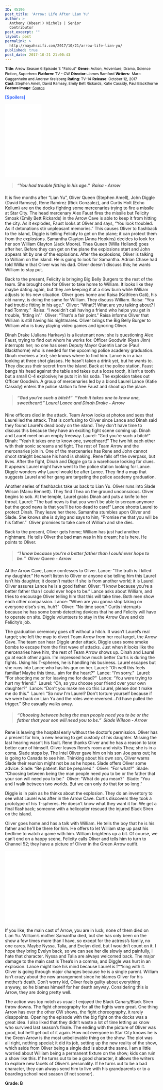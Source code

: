 ```yaml
---
ID: 45196
post_title: 'Arrow: Life After Lian Yu'
author: >
  Anthony (Kbear!) Nichols | Senior
  Contributor
post_excerpt: ""
layout: post
permalink: >
  http://nayahscifi.com/2017/10/21/arrow-life-lian-yu/
published: true
post_date: 2017-10-21 21:00:43
---
```

<span style="font-size: 12px; color: #000000;"><strong>Title</strong>: Arrow Season 6 Episode 1: "Fallout"</span>
<span style="font-size: 12px; color: #000000;"> <strong>Genre</strong>: Action, Adventure, Drama, Science Fiction, Superhero</span>
<span style="font-size: 12px; color: #000000;"> <strong>Platform</strong>: TV - CW</span>
<span style="font-size: 12px; color: #000000;"> <strong>Director: </strong>James Bamford</span>
<span style="font-size: 12px; color: #000000;"> <strong>Writers</strong>:  Marc Guggenheim and Andrew Kreisberg</span>
<span style="font-size: 12px; color: #000000;"> <strong>Rating</strong>: TV-14</span>
<span style="font-size: 12px; color: #000000;"> <strong>Release</strong>: October 12, 2017</span>
<span style="font-size: 12px; color: #000000;"> <strong>Cast: </strong>Stephen Amell, David Ramsey, Emily Bett Rickards, Katie Cassidy, Paul Blackthorne</span>
<span style="font-size: 12px; color: #000000;"> <strong>Feature image</strong>: <a href="http://cdn.collider.com/wp-content/uploads/2017/09/arrow-season-6-fallout-image-7-600x430.jpg">Source</a></span>

<span style="color: #3366ff;"><strong>[Spoilers]</strong></span>

<iframe style="width: 120px; height: 240px;" src="//ws-na.amazon-adsystem.com/widgets/q?ServiceVersion=20070822&amp;OneJS=1&amp;Operation=GetAdHtml&amp;MarketPlace=US&amp;source=ss&amp;ref=as_ss_li_til&amp;ad_type=product_link&amp;tracking_id=nayah099-20&amp;marketplace=amazon&amp;region=US&amp;placement=B00SCJOTSK&amp;asins=B00SCJOTSK&amp;linkId=f555eca393671eb96542a9a40700758e&amp;show_border=true&amp;link_opens_in_new_window=true" width="300" height="150" frameborder="0" marginwidth="0" marginheight="0" scrolling="no"></iframe>
<blockquote>
<h5><strong>“You had trouble fitting in his age.”  Raisa - Arrow</strong></h5>
</blockquote>
It is five months after “Lian Yu”, Oliver Queen (Stephen Amell), John Diggle (David Ramsey), Rene Ramirez (Rick Gonzalez), and Curtis Holt (Echo Kellum) are on the docks fighting some mercenaries trying to fire a missile at Star City. The head mercenary Alex Faust fires the missile but Felicity Smoak (Emily Bett Rickards) in the Arrow Cave is able to keep it from hitting the city. As it explodes, Faust looks at Oliver and says, “You look troubled. As if detonations stir unpleasant memories.” This causes Oliver to flashback to the island, Diggle is telling Felicity to get on the plane; it can protect them from the explosions. Samantha Clayton (Anna Hopkins) decides to look for her son William Clayton (Jack Moore). Thea Queen (Willa Holland) goes after her. Before they can get on the plane the explosions start and John appears hit by one of the explosions. After the explosions, Oliver is talking to William on the island. He is going to look for Samantha. Adrian Chase had told William that Oliver was his dad. Oliver doesn’t discuss this; he wants William to stay put.

Back to the present, Felicity is bringing Big Belly Burgers to the rest of the team. She brought one for Oliver to take home to William. It looks like they maybe dating again, but they are keeping it at a slow burn while William adjusts to his new situation. Oliver goes home and Raisa (Kathleen Gati), his old nanny, is doing the same for William. They discuss William. Raisa: “You had trouble fitting in his age.”  Oliver: “What?! What are you talking about? I had Tommy.”  Raisa: “I wouldn't call having a friend who helps you get in trouble, ‘fitting in’.”  Oliver: “That's a fair point.” Raisa informs Oliver that William is still having his nightmares. Oliver brings the Big Belly Burger to William who is busy playing video games and ignoring Oliver.

Dinah Drake (Juliana Harkavy) is a lieutenant now; she is questioning Alex Faust, trying to find out whom he works for. Officer Goodwin (Ryan Jinn) interrupts her; no one has seen Deputy Mayor Quentin Lance (Paul Blackthorne) who is needed for the upcoming police academy graduation. Dinah receives a text; she knows where to find him. Lance is in a bar looking at three shot glasses. He hasn’t taken a drink yet, but he wants to. They discuss their secret from the island. Back at the police station, Faust bangs his head against the table and takes out a loose tooth, it isn’t a tooth but a small C-4 explosive; he puts it in his soda. The explosion takes out Officer Goodwin. A group of mercenaries led by a blond Laurel Lance (Katie Cassidy) enters the police station to free Faust and shoot up the place.
<blockquote>
<h5><strong>“God you’re such a bitch!”  “Yeah it takes one to know one, sweetheart!” Laurel Lance and Dinah Drake - Arrow</strong></h5>
</blockquote>
Nine officers died in the attack. Team Arrow looks at photos and sees that Laurel led the attack. That is confusing to Oliver since Lance and Dinah said they found Laurel’s dead body on the island. They don’t have time to discuss this because they have an exciting fight scene coming up. Dinah and Laurel meet on an empty freeway. Laurel: “God you’re such a bitch!”  Dinah: “Yeah it takes one to know one, sweetheart!” The two hit each other with their sonic screams and fight. The rest of Team Arrow and the mercenaries join in. One of the mercenaries has Rene and John cannot shoot straight because his hand is shaking. Rene falls off the overpass, but lives. After the fight, Dinah and Diggle go to a warehouse looking for clues. It appears Laurel might have went to the police station looking for Lance. Diggle wonders why Laurel would be after Lance. They find a map that suggests Laurel and her gang are targeting the police academy graduation.

Another series of flashbacks take us back to Lian Yu. Oliver runs into Slade Wilson (Manu Bennett). They find Thea on the ground unconscious. Oliver begins to sob. At the temple, Laurel grabs Dinah and puts a knife to her throat. Laurel: “The bad news is that you won’t be able to scream anymore but the good news is that you’ll be too dead to care!” Lance shoots Laurel to protect Dinah. They leave her there. Samantha stumbles upon Oliver and Slade. She knows she is dying and says to him<em>, </em>“Promise me that you will be his father.”  Oliver promises to take care of William and she dies.

Back to the present, Oliver gets home; William has just had another nightmare. He tells Oliver the bad man was in his dream; he is here. He points to Oliver.
<blockquote>
<h5><strong>“I know because you’re a better father than I could ever hope to be.”  Oliver Queen - Arrow</strong></h5>
</blockquote>
At the Arrow Cave, Lance confesses to Oliver. Lance<em>: </em>“The truth is I killed my daughter.” He won’t listen to Oliver or anyone else telling him this Laurel isn’t his daughter, it doesn’t matter if she is from another world; it is Laurel. Oliver assures Lance he is a good father. Oliver: “I know because you’re a better father than I could ever hope to be.” Lance asks about William, and tries to encourage Oliver telling him that this will take time. Both men show each other compassion. Lance: “When are you gonna stop taking on everyone else’s sins, huh?”  Oliver: “No time soon.” Curtis interrupts because he has some bomb detecting devices that he and Felicity will have to operate on site. Diggle volunteers to stay in the Arrow Cave and do Felicity’s job.

The graduation ceremony goes off without a hitch. It wasn’t Laurel’s real target; she left the map to divert Team Arrow from her real target, the Arrow Cave. The team can hear Diggle under attack. Diggle uses some smoke bombs to escape from the first wave of attacks. Just when it looks like the mercenaries have him, the rest of Team Arrow shows up. Dinah and Laurel go at each other again. I’m impressed how much better Curtis is during the fights. Using his T-spheres, he is handling his business. Laurel escapes but she runs into Lance who has his gun on her. Laurel: “Oh well this feels familiar! Maybe this time...aim for the heart?”  Lance: “I'm sorry.”  Laurel: “For shooting me or for leaving me for dead?”  Lance: “You were trying to hurt my friend.”  Laurel: “Oh, so you choose your friend over your own daughter?”  Lance: “Don't you make me do this Laurel, please don't make me do this.”  Laurel: “So now I'm Laurel? Don't torture yourself because if we were back on Lian Yu and the roles were reversed...I'd have pulled the trigger.” She casually walks away.
<blockquote>
<h5><strong>“Choosing between being the man people need you to be or the father that your son will need you to be.”  Slade Wilson - Arrow</strong></h5>
</blockquote>
Rene is leaving the hospital early without the doctor’s permission. Oliver has a present for him, a new hearing to get custody of his daughter. Missing the last hearing wasn’t his fault. Rene thanks Oliver and he has a reason to take better care of himself. Oliver leaves Rene’s room and visits Thea; she is in a coma. Slade stops by. The Intel Oliver gave him on his son Joe pans out; he is going to Canada to see him. Thinking about his own son, Oliver warns Slade their reunion might not be as he hopes. Slade offers Oliver some advice. Slade: “Be patient. But be prepared.”  Oliver: “For what?”  Slade: “Choosing between being the man people need you to be or the father that your son will need you to be.”  Oliver: “What do you mean?”  Slade: “You and I walk between two worlds. But we can only do that for so long.”

Diggle is in pain as he thinks about the explosion. They do an inventory to see what Laurel was after in the Arrow Cave. Curtis discovers they took a prototype of his T-spheres. He doesn’t know what they want it for. We get a final flashback; someone with a helicopter rescued the injured Black Siren on the island.

Oliver goes home and has a talk with William. He tells the boy that he is his father and he’ll be there for him. He offers to let William stay up past his bedtime to watch a game with him. William brightens up a bit. Of course, we can’t end on a happy scene, Felicity calls Oliver and tells him to turn to Channel 52; they have a picture of Oliver in the Green Arrow outfit.

<iframe style="width: 120px; height: 240px;" src="//ws-na.amazon-adsystem.com/widgets/q?ServiceVersion=20070822&amp;OneJS=1&amp;Operation=GetAdHtml&amp;MarketPlace=US&amp;source=ss&amp;ref=as_ss_li_til&amp;ad_type=product_link&amp;tracking_id=nayah099-20&amp;marketplace=amazon&amp;region=US&amp;placement=B00V4ROZI6&amp;asins=B00V4ROZI6&amp;linkId=5a83465e4fff23b5595c4f9f30f02527&amp;show_border=true&amp;link_opens_in_new_window=true" width="300" height="150" frameborder="0" marginwidth="0" marginheight="0" scrolling="no"></iframe>

If you like, the main cast of Arrow, you are in luck, none of them died on Lian Yu. William’s mother Samantha died, but she has only been on the show a few times more than I have, so except for the actress’s family, no one cares. Maybe Nyssa, Talia, and Evelyn died, but I wouldn’t count on it. I hope they bring Evelyn back, so we can see her die slowly and painfully, I hate that character. Nyssa and Talia are always welcomed back. The major damage to the main cast is Thea’s in a comma, and Diggle was hurt in an explosion. Lance might lose his mind because Laurel is f**king with it. Oliver is going through major changes because he is a single parent. William isn’t crazy about the new arrangement since he blames Oliver for his mother’s death. Don’t worry kid, Oliver feels guilty about everything anyway, so he blames himself for her death anyway. Considering this is Arrow, they are doing pretty well.

The action was top notch as usual; I enjoyed the Black Canary/Black Siren throw downs. The fight choreography for all the fights were great. One thing Arrow has over the other CW shows, the fight choreography, it rarely disappoints. Opening the episode with the big fight on the docks was a great idea. I also liked that they didn’t waste a lot of time letting us know who survived last season’s finale. The ending with the picture of Oliver was good, but he’ll get out of it again. How not everyone in Star City knows he is the Green Arrow is the most unbelievable thing on the show. The plot was all right, nothing special; it did its job, setting up the new reality of the show, which aside from Oliver being a single dad is about the same. I am a little worried about William being a permanent fixture on the show; kids can ruin a show like this. If he turns out to be a good character, it allows the writers to explore new facets of Oliver’s personality. If he turns out to be a bad character, they can always send him to live with his grandparents or to a boarding school next season (if not sooner).

<strong>Grade: B</strong>

&nbsp;

&nbsp;

&nbsp;

&nbsp;

<em> </em>

&nbsp;

&nbsp;

&nbsp;